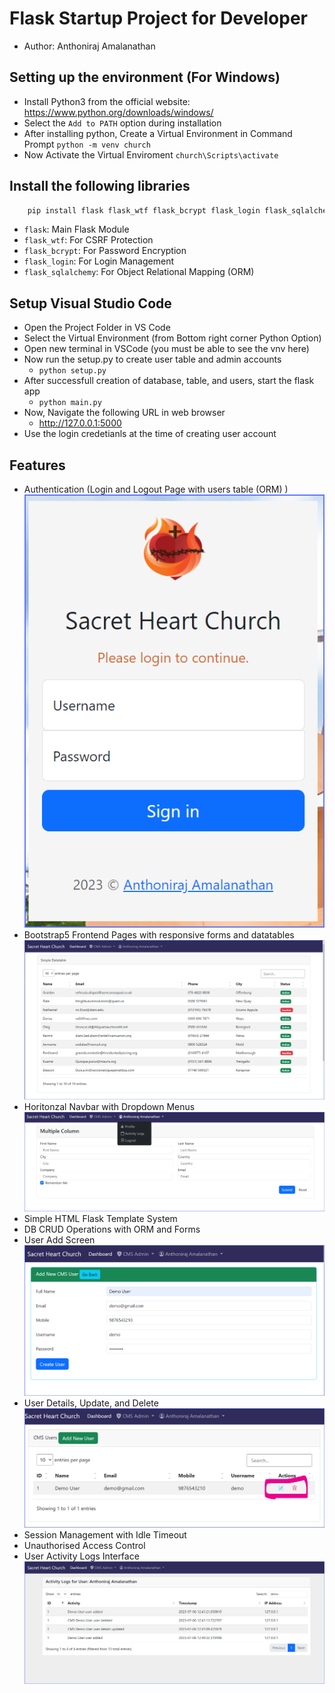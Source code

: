 # Flask Startup Project for Developer
- Author: Anthoniraj Amalanathan

## Setting up the environment (For Windows)
- Install Python3 from the official website: https://www.python.org/downloads/windows/
- Select the `Add to PATH` option during installation
- After installing python, Create a Virtual Environment in Command Prompt `python -m venv church`
- Now Activate the Virtual Enviroment `church\Scripts\activate`

## Install the following libraries
```bash
    pip install flask flask_wtf flask_bcrypt flask_login flask_sqlalchemy 
```
- `flask`: Main Flask Module
- `flask_wtf`: For CSRF Protection
- `flask_bcrypt`: For Password Encryption
- `flask_login`: For Login Management
- `flask_sqlalchemy`: For Object Relational Mapping (ORM)

## Setup Visual Studio Code
- Open the Project Folder in VS Code 
- Select the Virtual Environment (from Bottom right corner Python Option)
- Open new terminal in VSCode (you must be able to see the vnv here)
- Now run the setup.py to create user table and admin accounts
    - `python setup.py`
- After successfull creation of database, table, and users, start the flask app
    - `python main.py`
- Now, Navigate the following URL in web browser
    - http://127.0.0.1:5000
- Use the login credetianls at the time of creating user account

## Features
- Authentication (Login and Logout Page with users table (ORM) )
![Login](./static/images/01_login_screen.png)
- Bootstrap5 Frontend Pages with responsive forms and datatables
![Datatable](./static/images/02_bs5_with_datatable.png)
- Horitonzal Navbar with Dropdown Menus
![Navbar](./static/images/03_logout.png)
- Simple HTML Flask Template System
- DB CRUD Operations with ORM and Forms
- User Add Screen
    ![Navbar](./static/images/04_add_user.png)
- User Details, Update, and Delete
    ![Navbar](./static/images/05_crud.png)
- Session Management with Idle Timeout
- Unauthorised Access Control
- User Activity Logs Interface
    ![activity](./static/images/06_activity_logs.png)

